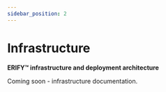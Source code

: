 ```yaml
---
sidebar_position: 2
---
```


# Infrastructure

**ERIFY™ infrastructure and deployment architecture**

Coming soon - infrastructure documentation.